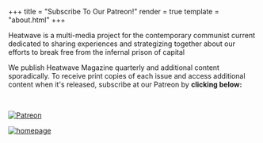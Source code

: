 +++
title = "Subscribe To Our Patreon!"
render = true
template = "about.html"
+++

Heatwave is a multi-media project for the contemporary communist current dedicated to sharing experiences and strategizing together about our efforts to break free from the infernal prison of capital

We publish Heatwave Magazine quarterly and additional content sporadically. To receive print copies of each issue and access additional content when it's released, subscribe at our Patreon by **clicking below:** 

&nbsp;

<a href="https://www.patreon.com/profile/creators?u=158785705" rel="patreon">![Patreon](https://github.com/heatwavemag/heatwavemag.github.io/blob/main/static/processed_images/subscribe.jpeg)</a>

<p>
  <a href="https://www.patreon.com/profile/creators?u=158785705" title="Redirect to homepage">
    <img src="https://github.com/heatwavemag/heatwavemag.github.io/blob/main/static/processed_images/subscribe.jpeg?raw=true" alt="homepage" />
  </a>
</p>
